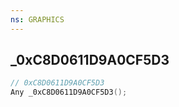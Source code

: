 ```yaml
---
ns: GRAPHICS
---
```

## _0xC8D0611D9A0CF5D3

```c
// 0xC8D0611D9A0CF5D3
Any _0xC8D0611D9A0CF5D3();
```

